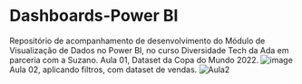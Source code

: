 # Dashboards-Power BI
Repositório de acompanhamento de desenvolvimento do Módulo de Visualização de Dados no Power BI, no curso Diversidade Tech da Ada em parceria com a Suzano.
Aula 01, Dataset da Copa do Mundo 2022.
![image](https://user-images.githubusercontent.com/61120351/214158491-cfd83cbd-d394-4110-82e9-39d12a7d624b.png)
Aula 02, aplicando filtros, com dataset de vendas.
![Aula2](https://user-images.githubusercontent.com/61120351/215302696-99809e21-8cb4-41a6-9ea2-9855b894ac75.png)
